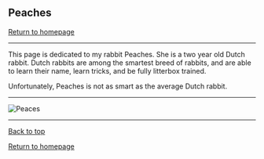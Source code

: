 ## Peaches

[Return to homepage](README.md)

***

This page is dedicated to my rabbit Peaches. She is a two year old Dutch rabbit. 
Dutch rabbits are among the smartest breed of rabbits, and are able to learn their name, learn tricks, and be fully litterbox trained.

Unfortunately, Peaches is not as smart as the average Dutch rabbit.

***

![Peaces](DHC_0261.jpg)

***

[Back to top](#)

[Return to homepage](README.md)
